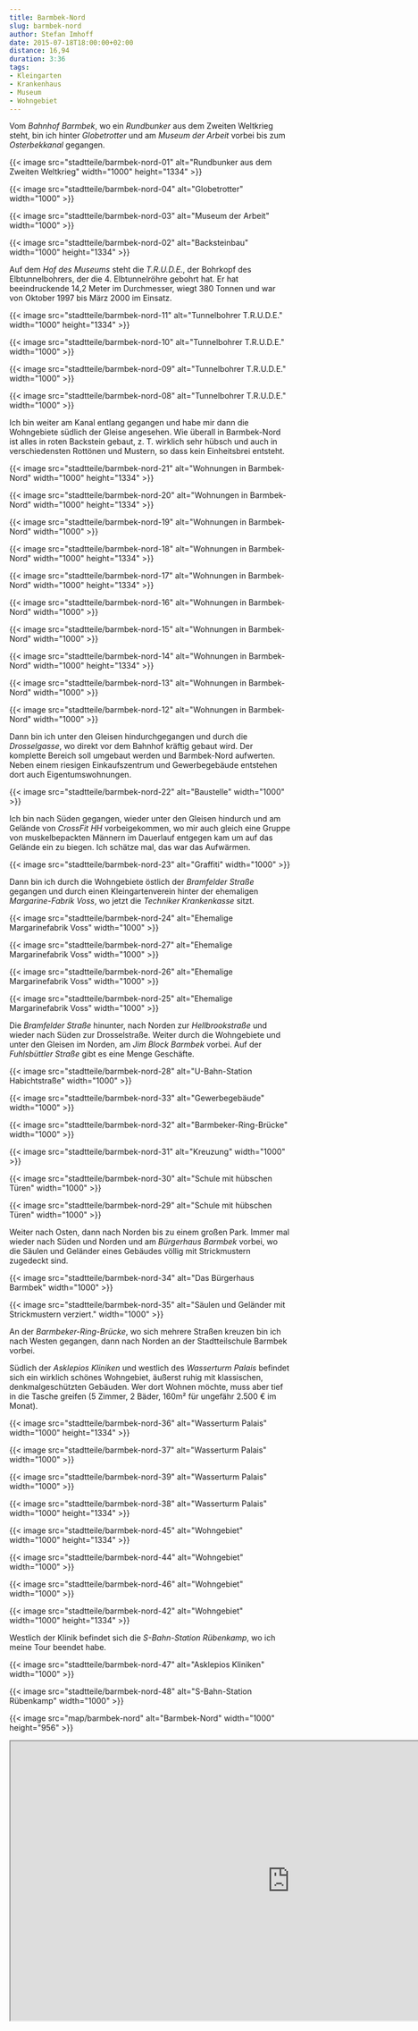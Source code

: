 ```yaml
---
title: Barmbek-Nord
slug: barmbek-nord
author: Stefan Imhoff
date: 2015-07-18T18:00:00+02:00
distance: 16,94
duration: 3:36
tags:
- Kleingarten
- Krankenhaus
- Museum
- Wohngebiet
---
```


Vom *Bahnhof Barmbek*, wo ein *Rundbunker* aus dem Zweiten Weltkrieg steht, bin ich hinter *Globetrotter* und am *Museum der Arbeit* vorbei bis zum *Osterbekkanal* gegangen.

{{< image src="stadtteile/barmbek-nord-01" alt="Rundbunker aus dem Zweiten Weltkrieg" width="1000" height="1334" >}}

{{< image src="stadtteile/barmbek-nord-04" alt="Globetrotter" width="1000" >}}

{{< image src="stadtteile/barmbek-nord-03" alt="Museum der Arbeit" width="1000" >}}

{{< image src="stadtteile/barmbek-nord-02" alt="Backsteinbau" width="1000" height="1334" >}}

Auf dem *Hof des Museums* steht die *T.R.U.D.E.*, der Bohrkopf des Elbtunnelbohrers, der die 4. Elbtunnelröhre gebohrt hat. Er hat beeindruckende 14,2 Meter im Durchmesser, wiegt 380 Tonnen und war von Oktober 1997 bis März 2000 im Einsatz.

{{< image src="stadtteile/barmbek-nord-11" alt="Tunnelbohrer T.R.U.D.E." width="1000" height="1334" >}}

{{< image src="stadtteile/barmbek-nord-10" alt="Tunnelbohrer T.R.U.D.E." width="1000" >}}

{{< image src="stadtteile/barmbek-nord-09" alt="Tunnelbohrer T.R.U.D.E." width="1000" >}}

{{< image src="stadtteile/barmbek-nord-08" alt="Tunnelbohrer T.R.U.D.E." width="1000" >}}

Ich bin weiter am Kanal entlang gegangen und habe mir dann die Wohngebiete südlich der Gleise angesehen. Wie überall in Barmbek-Nord ist alles in roten Backstein gebaut, z. T. wirklich sehr hübsch und auch in verschiedensten Rottönen und Mustern, so dass kein Einheitsbrei entsteht.

{{< image src="stadtteile/barmbek-nord-21" alt="Wohnungen in Barmbek-Nord" width="1000" height="1334" >}}

{{< image src="stadtteile/barmbek-nord-20" alt="Wohnungen in Barmbek-Nord" width="1000" height="1334" >}}

{{< image src="stadtteile/barmbek-nord-19" alt="Wohnungen in Barmbek-Nord" width="1000" >}}

{{< image src="stadtteile/barmbek-nord-18" alt="Wohnungen in Barmbek-Nord" width="1000" height="1334" >}}

{{< image src="stadtteile/barmbek-nord-17" alt="Wohnungen in Barmbek-Nord" width="1000" height="1334" >}}

{{< image src="stadtteile/barmbek-nord-16" alt="Wohnungen in Barmbek-Nord" width="1000" >}}

{{< image src="stadtteile/barmbek-nord-15" alt="Wohnungen in Barmbek-Nord" width="1000" >}}

{{< image src="stadtteile/barmbek-nord-14" alt="Wohnungen in Barmbek-Nord" width="1000" height="1334" >}}

{{< image src="stadtteile/barmbek-nord-13" alt="Wohnungen in Barmbek-Nord" width="1000" >}}

{{< image src="stadtteile/barmbek-nord-12" alt="Wohnungen in Barmbek-Nord" width="1000" >}}

Dann bin ich unter den Gleisen hindurchgegangen und durch die *Drosselgasse*, wo direkt vor dem Bahnhof kräftig gebaut wird. Der komplette Bereich soll umgebaut werden und Barmbek-Nord aufwerten. Neben einem riesigen Einkaufszentrum und Gewerbegebäude entstehen dort auch Eigentumswohnungen.

{{< image src="stadtteile/barmbek-nord-22" alt="Baustelle" width="1000" >}}

Ich bin nach Süden gegangen, wieder unter den Gleisen hindurch und am Gelände von *CrossFit HH* vorbeigekommen, wo mir auch gleich eine Gruppe von muskelbepackten Männern im Dauerlauf entgegen kam um auf das Gelände ein zu biegen. Ich schätze mal, das war das Aufwärmen.

{{< image src="stadtteile/barmbek-nord-23" alt="Graffiti" width="1000" >}}

Dann bin ich durch die Wohngebiete östlich der *Bramfelder Straße* gegangen und durch einen Kleingartenverein hinter der ehemaligen *Margarine-Fabrik Voss*, wo jetzt die *Techniker Krankenkasse* sitzt.

{{< image src="stadtteile/barmbek-nord-24" alt="Ehemalige Margarinefabrik Voss" width="1000" >}}

{{< image src="stadtteile/barmbek-nord-27" alt="Ehemalige Margarinefabrik Voss" width="1000" >}}

{{< image src="stadtteile/barmbek-nord-26" alt="Ehemalige Margarinefabrik Voss" width="1000" >}}

{{< image src="stadtteile/barmbek-nord-25" alt="Ehemalige Margarinefabrik Voss" width="1000" >}}

Die *Bramfelder Straße* hinunter, nach Norden zur *Hellbrookstraße* und wieder nach Süden zur Drosselstraße. Weiter durch die Wohngebiete und unter den Gleisen im Norden, am *Jim Block Barmbek* vorbei. Auf der *Fuhlsbüttler Straße* gibt es eine Menge Geschäfte.

{{< image src="stadtteile/barmbek-nord-28" alt="U-Bahn-Station Habichtstraße" width="1000" >}}

{{< image src="stadtteile/barmbek-nord-33" alt="Gewerbegebäude" width="1000" >}}

{{< image src="stadtteile/barmbek-nord-32" alt="Barmbeker-Ring-Brücke" width="1000" >}}

{{< image src="stadtteile/barmbek-nord-31" alt="Kreuzung" width="1000" >}}

{{< image src="stadtteile/barmbek-nord-30" alt="Schule mit hübschen Türen" width="1000" >}}

{{< image src="stadtteile/barmbek-nord-29" alt="Schule mit hübschen Türen" width="1000" >}}

Weiter nach Osten, dann nach Norden bis zu einem großen Park. Immer mal wieder nach Süden und Norden und am *Bürgerhaus Barmbek* vorbei, wo die Säulen und Geländer eines Gebäudes völlig mit Strickmustern zugedeckt sind.

{{< image src="stadtteile/barmbek-nord-34" alt="Das Bürgerhaus Barmbek" width="1000" >}}

{{< image src="stadtteile/barmbek-nord-35" alt="Säulen und Geländer mit Strickmustern verziert." width="1000" >}}

An der *Barmbeker-Ring-Brücke*, wo sich mehrere Straßen kreuzen bin ich nach Westen gegangen, dann nach Norden an der Stadtteilschule Barmbek vorbei.

Südlich der *Asklepios Kliniken* und westlich des *Wasserturm Palais* befindet sich ein wirklich schönes Wohngebiet, äußerst ruhig mit klassischen, denkmalgeschützten Gebäuden. Wer dort Wohnen möchte, muss aber tief in die Tasche greifen (5 Zimmer, 2 Bäder, 160m² für ungefähr 2.500 € im Monat).

{{< image src="stadtteile/barmbek-nord-36" alt="Wasserturm Palais" width="1000" height="1334" >}}

{{< image src="stadtteile/barmbek-nord-37" alt="Wasserturm Palais" width="1000" >}}

{{< image src="stadtteile/barmbek-nord-39" alt="Wasserturm Palais" width="1000" >}}

{{< image src="stadtteile/barmbek-nord-38" alt="Wasserturm Palais" width="1000" height="1334" >}}

{{< image src="stadtteile/barmbek-nord-45" alt="Wohngebiet" width="1000" height="1334" >}}

{{< image src="stadtteile/barmbek-nord-44" alt="Wohngebiet" width="1000" >}}

{{< image src="stadtteile/barmbek-nord-46" alt="Wohngebiet" width="1000" >}}

{{< image src="stadtteile/barmbek-nord-42" alt="Wohngebiet" width="1000" height="1334" >}}

Westlich der Klinik befindet sich die *S-Bahn-Station Rübenkamp*, wo ich meine Tour beendet habe.

{{< image src="stadtteile/barmbek-nord-47" alt="Asklepios Kliniken" width="1000" >}}

{{< image src="stadtteile/barmbek-nord-48" alt="S-Bahn-Station Rübenkamp" width="1000" >}}

{{< image src="map/barmbek-nord" alt="Barmbek-Nord" width="1000" height="956" >}}

<iframe class="map" src="https://www.google.com/maps/d/u/0/embed?mid=1yyBpChXiQJCHMY7Q8DfQbNAat5I" width="1000" height="500">
</iframe>
